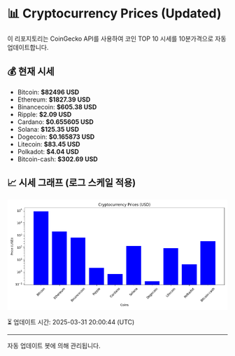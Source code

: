 
# 📊 Cryptocurrency Prices (Updated)

이 리포지토리는 CoinGecko API를 사용하여 코인 TOP 10 시세를 10분가격으로 자동 업데이트합니다.

## 💰 현재 시세
- Bitcoin: **$82496 USD**
- Ethereum: **$1827.39 USD**
- Binancecoin: **$605.38 USD**
- Ripple: **$2.09 USD**
- Cardano: **$0.655605 USD**
- Solana: **$125.35 USD**
- Dogecoin: **$0.165873 USD**
- Litecoin: **$83.45 USD**
- Polkadot: **$4.04 USD**
- Bitcoin-cash: **$302.69 USD**

## 📈 시세 그래프 (로그 스케일 적용)
![Crypto Prices](crypto_prices.png)

⏳ 업데이트 시간: 2025-03-31 20:00:44 (UTC)

---
자동 업데이트 봇에 의해 관리됩니다.
